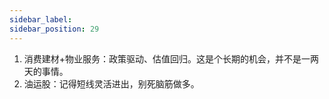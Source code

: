 ```yaml
---
sidebar_label: 
sidebar_position: 29
---
```


1. 消费建材+物业服务：政策驱动、估值回归。这是个长期的机会，并不是一两天的事情。
2. 油运股：记得短线灵活进出，别死脑筋做多。
